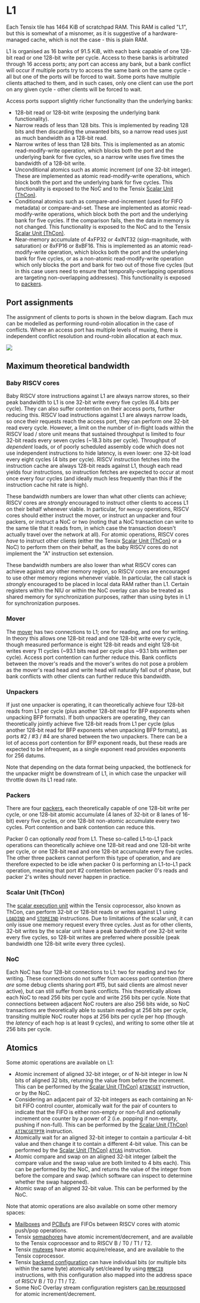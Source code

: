 # L1

Each Tensix tile has 1464 KiB of scratchpad RAM. This RAM is called "L1", but this is somewhat of a misnomer, as it is suggestive of a hardware-managed cache, which is not the case - this is plain RAM.

L1 is organised as 16 banks of 91.5 KiB, with each bank capable of one 128-bit read or one 128-bit write per cycle. Access to these banks is arbitrated through 16 access ports; any port can access any bank, but a bank conflict will occur if multiple ports try to access the same bank on the same cycle - all but one of the ports will be forced to wait. Some ports have multiple clients attached to them, and in such cases, only one client can use the port on any given cycle - other clients will be forced to wait.

Access ports support slightly richer functionality than the underlying banks:
  * 128-bit read or 128-bit write (exposing the underlying bank functionality).
  * Narrow reads of less than 128 bits. This is implemented by reading 128 bits and then discarding the unwanted bits, so a narrow read uses just as much bandwidth as a 128-bit read.
  * Narrow writes of less than 128 bits. This is implemented as an atomic read-modify-write operation, which blocks both the port and the underlying bank for five cycles, so a narrow write uses five times the bandwidth of a 128-bit write.
  * Unconditional atomics such as atomic increment (of one 32-bit integer). These are implemented as atomic read-modify-write operations, which block both the port and the underlying bank for five cycles. This functionality is exposed to the NoC and to the Tensix [Scalar Unit (ThCon)](TensixCoprocessor/ScalarUnit.md).
  * Conditional atomics such as compare-and-increment (used for FIFO metadata) or compare-and-set. These are implemented as atomic read-modify-write operations, which block both the port and the underlying bank for five cycles. If the comparison fails, then the data in memory is not changed. This functionality is exposed to the NoC and to the Tensix [Scalar Unit (ThCon)](TensixCoprocessor/ScalarUnit.md).
  * Near-memory accumulate of 4xFP32 or 4xINT32 (sign-magnitude, with saturation) or 8xFP16 or 8xBF16. This is implemented as an atomic read-modify-write operation, which blocks both the port and the underlying bank for five cycles, or as a non-atomic read-modify-write operation which only blocks the port and bank for two out of those five cycles (but in this case users need to ensure that temporally-overlapping operations are targeting non-overlapping addresses). This functionality is exposed to [packers](TensixCoprocessor/Packers/README.md).

## Port assignments

The assignment of clients to ports is shown in the below diagram. Each mux can be modelled as performing round-robin allocation in the case of conflicts. Where an access port has multiple levels of muxing, there is independent conflict resolution and round-robin allocation at each mux.

![](../../Diagrams/Out/L1.svg)

## Maximum theoretical bandwidth

### Baby RISCV cores 

Baby RISCV store instructions against L1 are always narrow stores, so their peak bandwidth to L1 is one 32-bit write every five cycles (6.4 bits per cycle). They can also suffer contention on their access ports, further reducing this. RISCV load instructions against L1 are always narrow loads, so once their requests reach the access port, they can perform one 32-bit read every cycle. However, a limit on the number of in-flight loads within the RISCV load / store unit means that sustained throughput is limited to four 32-bit reads every seven cycles (~18.3 bits per cycle). Throughput of _dependent_ loads, or of poorly scheduled assembly code which does not use independent instructions to hide latency, is even lower: one 32-bit load every eight cycles (4 bits per cycle). RISCV instruction fetches into the instruction cache are always 128-bit reads against L1, though each read yields four instructions, so instruction fetches are expected to occur at most once every four cycles (and ideally much less frequently than this if the instruction cache hit rate is high).

These bandwidth numbers are lower than what other clients can achieve; RISCV cores are _strongly_ encouraged to instruct other clients to access L1 on their behalf whenever viable. In particular, for `memcpy` operations, RISCV cores should either instruct the mover, or instruct an unpacker and four packers, or instruct a NoC or two (noting that a NoC transaction can write to the same tile that it reads from, in which case the transaction doesn't actually travel over the network at all). For atomic operations, RISCV cores _have_ to instruct other clients (either the Tensix [Scalar Unit (ThCon)](TensixCoprocessor/ScalarUnit.md) or a NoC) to perform them on their behalf, as the baby RISCV cores do not implement the "A" instruction set extension.

These bandwidth numbers are also lower than what RISCV cores can achieve against any other memory region, so RISCV cores are encouraged to use other memory regions whenever viable. In particular, the call stack is _strongly_ encouraged to be placed in local data RAM rather than L1. Certain registers within the NIU or within the NoC overlay can also be treated as shared memory for synchronization purposes, rather than using bytes in L1 for synchronization purposes.

### Mover

The [mover](Mover.md) has two connections to L1; one for reading, and one for writing. In theory this allows one 128-bit read and one 128-bit write every cycle, though measured performance is eight 128-bit reads and eight 128-bit writes every 11 cycles (~93.1 bits read per cycle plus ~93.1 bits written per cycle). Access port contention can further reduce this. Bank conflicts between the mover's reads and the mover's writes do not pose a problem as the mover's read head and write head will naturally fall out of phase, but bank conflicts with other clients can further reduce this bandwidth.

### Unpackers

If just one unpacker is operating, it can theoretically achieve four 128-bit reads from L1 per cycle (plus another 128-bit read for BFP exponents when unpacking BFP formats). If both unpackers are operating, they can theoretically jointly achieve five 128-bit reads from L1 per cycle (plus another 128-bit read for BFP exponents when unpacking BFP formats), as ports #2 / #3 / #4 are shared between the two unpackers. There can be a lot of access port contention for BFP exponent reads, but these reads are expected to be infrequent, as a single exponent read provides exponents for 256 datums.

Note that depending on the data format being unpacked, the bottleneck for the unpacker might be downstream of L1, in which case the unpacker will throttle down its L1 read rate.

### Packers

There are four [packers](TensixCoprocessor/Packers/README.md), each theoretically capable of one 128-bit write per cycle, or one 128-bit atomic accumulate (4 lanes of 32-bit or 8 lanes of 16-bit) every five cycles, or one 128-bit non-atomic accumulate every two cycles. Port contention and bank contention can reduce this.

Packer 0 can optionally _read_ from L1. These so-called L1-to-L1 pack operations can theoretically achieve one 128-bit read and one 128-bit write per cycle, or one 128-bit read and one 128-bit accumulate every five cycles. The other three packers cannot perform this type of operation, and are therefore expected to be idle when packer 0 is performing an L1-to-L1 pack operation, meaning that port #2 contention between packer 0's reads and packer 2's writes should never happen in practice.

### Scalar Unit (ThCon)

The [scalar execution unit](TensixCoprocessor/ScalarUnit.md) within the Tensix coprocessor, also known as ThCon, can perform 32-bit or 128-bit reads or writes against L1 using [`LOADIND`](TensixCoprocessor/LOADIND.md) and [`STOREIND`](TensixCoprocessor/STOREIND.md) instructions. Due to limitations of the scalar unit, it can only issue one memory request every three cycles. Just as for other clients, 32-bit writes by the scalar unit have a peak bandwidth of one 32-bit write every five cycles, so 128-bit writes are preferred where possible (peak bandwidth one 128-bit write every three cycles).

### NoC

Each NoC has four 128-bit connections to L1: two for reading and two for writing. These connections do not suffer from access port contention (there _are_ some debug clients sharing port #15, but said clients are almost never active), but can still suffer from bank conflicts. This theoretically allows each NoC to read 256 bits per cycle and write 256 bits per cycle. Note that connections between adjacent NoC routers are also 256 bits wide, so NoC transactions are theoretically able to sustain reading at 256 bits per cycle, transiting multiple NoC router hops at 256 bits per cycle per hop (though the _latency_ of each hop is at least 9 cycles), and writing to some other tile at 256 bits per cycle.

## Atomics

Some atomic operations are available on L1:
* Atomic increment of aligned 32-bit integer, or of N-bit integer in low N bits of aligned 32 bits, returning the value from before the increment. This can be performed by the [Scalar Unit (ThCon)](TensixCoprocessor/ScalarUnit.md) [`ATINCGET`](TensixCoprocessor/ATINCGET.md) instruction, or by the NoC.
* Considering an adjacent pair of 32-bit integers as each containing an N-bit FIFO control counter, atomically wait for the pair of counters to indicate that the FIFO is either non-empty or non-full and optionally increment one counter by a power of 2 (i.e. popping if non-empty, pushing if non-full). This can be performed by the [Scalar Unit (ThCon)](TensixCoprocessor/ScalarUnit.md) [`ATINCGETPTR`](TensixCoprocessor/ATINCGETPTR.md) instruction.
* Atomically wait for an aligned 32-bit integer to contain a particular 4-bit value and then change it to contain a different 4-bit value. This can be performed by the [Scalar Unit (ThCon)](TensixCoprocessor/ScalarUnit.md) [`ATCAS`](TensixCoprocessor/ATCAS.md) instruction.
* Atomic compare and swap on an aligned 32-bit integer (albeit the compare value and the swap value are both limited to 4 bits each). This can be performed by the NoC, and returns the value of the integer from before the compare and swap (which software can inspect to determine whether the swap happened).
* Atomic swap of an aligned 32-bit value. This can be performed by the NoC.

Note that atomic operations are also available on some other memory spaces:
* [Mailboxes](BabyRISCV/Mailboxes.md) and [PCBufs](BabyRISCV/PCBufs.md) are FIFOs between RISCV cores with atomic push/pop operations.
* Tensix [semaphores](TensixCoprocessor/SyncUnit.md#semaphores) have atomic increment/decrement, and are available to the Tensix coprocessor and to RISCV B / T0 / T1 / T2.
* Tensix [mutexes](TensixCoprocessor/SyncUnit.md#semaphores) have atomic acquire/release, and are available to the Tensix coprocessor.
* Tensix [backend configuration](TensixCoprocessor/BackendConfiguration.md) can have individual bits (or multiple bits within the same byte) atomically set/cleared by using [`RMWCIB`](TensixCoprocessor/RMWCIB.md) instructions, with this configuration also mapped into the address space of RISCV B / T0 / T1 / T2.
* Some NoC Overlay stream configuration registers [can be repurposed](../NoC/Overlay/AsGeneralUse.md) for atomic increment/decrement.
